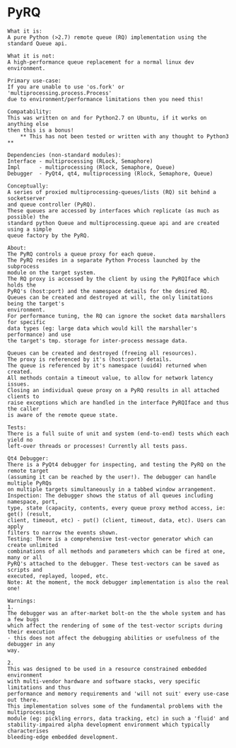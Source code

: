 PyRQ
====
    What it is:
    A pure Python (>2.7) remote queue (RQ) implementation using the standard Queue api.
    
    What it is not:
    A high-performance queue replacement for a normal linux dev environment.
    
    Primary use-case:
    If you are unable to use 'os.fork' or 'multiprocessing.process.Process'
    due to environment/performance limitations then you need this!
    
    Compatability:
    This was written on and for Python2.7 on Ubuntu, if it works on anything else
    then this is a bonus!
        ** This has not been tested or written with any thought to Python3 **
    
    Dependencies (non-standard modules):
    Interface - multiprocessing (RLock, Semaphore)
    Impl      - multiprocessing (Rlock, Semaphore, Queue)
    Debugger  - PyQt4, qt4, multiprocessing (Rlock, Semaphore, Queue)
    
    Conceptually:
    A series of proxied multiprocessing-queues/lists (RQ) sit behind a socketserver
    and queue controller (PyRQ).
    These queues are accessed by interfaces which replicate (as much as possible) the 
    standard python Queue and multiprocessing.queue api and are created using a simple
    queue factory by the PyRQ.
    
    About:
    The PyRQ controls a queue proxy for each queue.
    The PyRQ resides in a separate Python Process launched by the subprocess
    module on the target system.
    The RQ proxy is accessed by the client by using the PyRQIface which holds the
    PyRQ's (host:port) and the namespace details for the desired RQ.
    Queues can be created and destroyed at will, the only limitations being the target's
    environment.
    For performance tuning, the RQ can ignore the socket data marshallers for specific
    data types (eg: large data which would kill the marshaller's performance) and use
    the target's tmp. storage for inter-process message data.
    
    Queues can be created and destroyed (freeing all resources).
    The proxy is referenced by it's (host:port) details.
    The queue is referenced by it's namespace (uuid4) returned when created.
    All methods contain a timeout value, to allow for network latency issues.
    Closing an individual queue proxy on a PyRQ results in all attached clients to
    raise exceptions which are handled in the interface PyRQIface and thus the caller
    is aware of the remote queue state.
    
    Tests:
    There is a full suite of unit and system (end-to-end) tests which each yield no
    left-over threads or processes! Currently all tests pass.
    
    Qt4 Debugger:
    There is a PyQt4 debugger for inspecting, and testing the PyRQ on the remote target
    (assuming it can be reached by the user!). The debugger can handle multiple PyRQs 
    on multiple targets simultaneously in a tabbed window arrangement.
    Inspection: The debugger shows the status of all queues including namespace, port,
    type, state (capacity, contents, every queue proxy method access, ie: get() (result,
    client, timeout, etc) - put() (client, timeout, data, etc). Users can apply
    filters to narrow the events shown.
    Testing: There is a comprehensive test-vector generator which can create unlimited
    combinations of all methods and parameters which can be fired at one, many or all
    PyRQ's attached to the debugger. These test-vectors can be saved as scripts and
    executed, replayed, looped, etc.
    Note: At the moment, the mock debugger implementation is also the real one!
    
    Warnings:
    1.
    The debugger was an after-market bolt-on the the whole system and has a few bugs
    which affect the rendering of some of the test-vector scripts during their execution
    - this does not affect the debugging abilities or usefulness of the debugger in any
    way.
    
    2.
    This was designed to be used in a resource constrained embedded environment
    with multi-vendor hardware and software stacks, very specific limitations and thus
    performance and memory requirements and 'will not suit' every use-case out there.
    This implementation solves some of the fundamental problems with the multiprocessing
    module (eg: pickling errors, data tracking, etc) in such a 'fluid' and
    stability-impaired alpha development environment which typically characterises
    bleeding-edge embedded development.
    